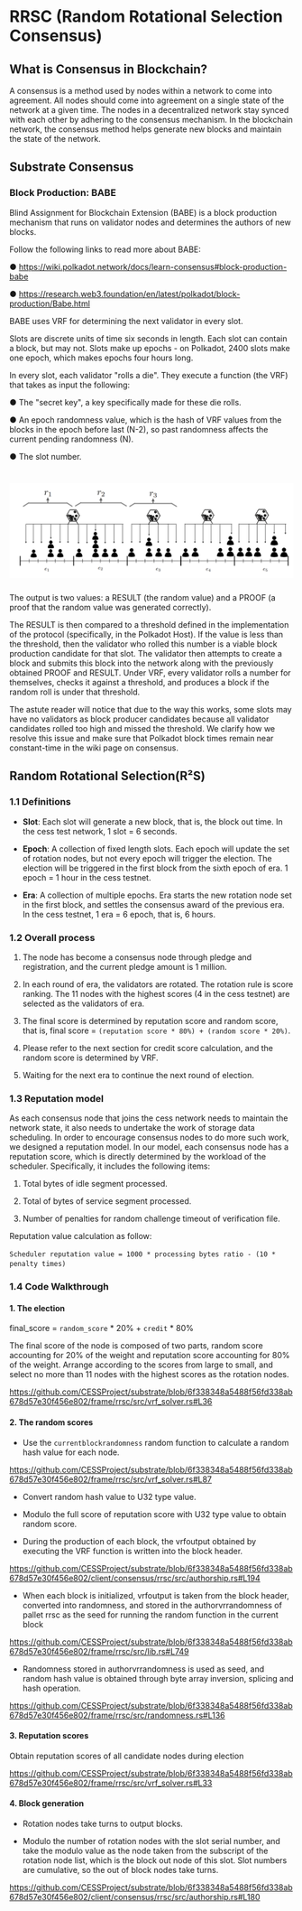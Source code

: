 # RRSC (Random Rotational Selection Consensus)

## What is Consensus in Blockchain?

A consensus is a method used by nodes within a network to come into agreement. All nodes should come into agreement on a single state of the network at a given time. The nodes in a decentralized network stay synced with each other by adhering to the consensus mechanism. In the blockchain network, the consensus method helps generate new blocks and maintain the state of the network.

## Substrate Consensus

### Block Production: BABE

Blind Assignment for Blockchain Extension (BABE) is a block production mechanism that runs on validator nodes and determines the authors of new blocks.

Follow the following links to read more about BABE:

● https://wiki.polkadot.network/docs/learn-consensus#block-production-babe

● https://research.web3.foundation/en/latest/polkadot/block-production/Babe.html

BABE uses VRF for determining the next validator in every slot.

Slots are discrete units of time six seconds in length. Each slot can contain a block, but may not. Slots make up epochs - on Polkadot, 2400 slots make one epoch, which makes epochs four hours long.

In every slot, each validator "rolls a die". They execute a function (the VRF) that takes as input the following:

● The "secret key", a key specifically made for these die rolls.

● An epoch randomness value, which is the hash of VRF values from the blocks in the epoch before last (N-2), so past randomness affects the current pending randomness (N).

● The slot number.

# ![Figure 1](https://raw.githubusercontent.com/CESSProject/W3F-illustration/main/rrsc/image.png)

The output is two values: a RESULT (the random value) and a PROOF (a proof that the random value was generated correctly).

The RESULT is then compared to a threshold defined in the implementation of the protocol (specifically, in the Polkadot Host). If the value is less than the threshold, then the validator who rolled this number is a viable block production candidate for that slot. The validator then attempts to create a block and submits this block into the network along with the previously obtained PROOF and RESULT. Under VRF, every validator rolls a number for themselves, checks it against a threshold, and produces a block if the random roll is under that threshold.

The astute reader will notice that due to the way this works, some slots may have no validators as block producer candidates because all validator candidates rolled too high and missed the threshold. We clarify how we resolve this issue and make sure that Polkadot block times remain near constant-time in the wiki page on consensus.

## Random Rotational Selection(R²S)

### 1.1 Definitions

- **Slot**: Each slot will generate a new block, that is, the block out time. In the cess test network, 1 slot = 6 seconds.

- **Epoch**: A collection of fixed length slots. Each epoch will update the set of rotation nodes, but not every epoch will trigger the election. The election will be triggered in the first block from the sixth epoch of era. 1 epoch = 1 hour in the cess testnet.

- **Era**: A collection of multiple epochs. Era starts the new rotation node set in the first block, and settles the consensus award of the previous era. In the cess testnet, 1 era = 6 epoch, that is, 6 hours.

### 1.2 Overall process

1. The node has become a consensus node through pledge and registration, and the current pledge amount is 1 million.

2. In each round of era, the validators are rotated. The rotation rule is score ranking. The 11 nodes with the highest scores (4 in the cess testnet) are selected as the validators of era.

3. The final score is determined by reputation score and random score, that is, final score = `(reputation score * 80%) + (random score * 20%)`.

4. Please refer to the next section for credit score calculation, and the random score is determined by VRF.

5. Waiting for the next era to continue the next round of election.

### 1.3 Reputation model

As each consensus node that joins the cess network needs to maintain the network state, it also needs to undertake the work of storage data scheduling. In order to encourage consensus nodes to do more such work, we designed a reputation model. In our model, each consensus node has a reputation score, which is directly determined by the workload of the scheduler. Specifically, it includes the following items:

1. Total bytes of idle segment processed.

2. Total of bytes of service segment processed.

3. Number of penalties for random challenge timeout of verification file.

Reputation value calculation as follow:

`Scheduler reputation value = 1000 * processing bytes ratio - (10 * penalty times)`

### 1.4 Code Walkthrough

#### 1. The election

final_score = `random_score` * 20% + `credit` * 80%

The final score of the node is composed of two parts, random score accounting for 20% of the weight and reputation score accounting for 80% of the weight. Arrange according to the scores from large to small, and select no more than 11 nodes with the highest scores as the rotation nodes.

https://github.com/CESSProject/substrate/blob/6f338348a5488f56fd338ab678d57e30f456e802/frame/rrsc/src/vrf_solver.rs#L36

#### 2. The random scores

- Use the `currentblockrandomness` random function to calculate a random hash value for each node.

https://github.com/CESSProject/substrate/blob/6f338348a5488f56fd338ab678d57e30f456e802/frame/rrsc/src/vrf_solver.rs#L87

- Convert random hash value to U32 type value.

- Modulo the full score of reputation score with U32 type value to obtain random score.

- During the production of each block, the vrfoutput obtained by executing the VRF function is written into the block header.

https://github.com/CESSProject/substrate/blob/6f338348a5488f56fd338ab678d57e30f456e802/client/consensus/rrsc/src/authorship.rs#L194

- When each block is initialized, vrfoutput is taken from the block header, converted into randomness, and stored in the authorvrrandomness of pallet rrsc as the seed for running the random function in the current block

https://github.com/CESSProject/substrate/blob/6f338348a5488f56fd338ab678d57e30f456e802/frame/rrsc/src/lib.rs#L749

- Randomness stored in authorvrrandomness is used as seed, and random hash value is obtained through byte array inversion, splicing and hash operation.

https://github.com/CESSProject/substrate/blob/6f338348a5488f56fd338ab678d57e30f456e802/frame/rrsc/src/randomness.rs#L136

#### 3. Reputation scores

Obtain reputation scores of all candidate nodes during election

https://github.com/CESSProject/substrate/blob/6f338348a5488f56fd338ab678d57e30f456e802/frame/rrsc/src/vrf_solver.rs#L33

#### 4. Block generation

- Rotation nodes take turns to output blocks.

- Modulo the number of rotation nodes with the slot serial number, and take the modulo value as the node taken from the subscript of the rotation node list, which is the block out node of this slot. Slot numbers are cumulative, so the out of block nodes take turns.

https://github.com/CESSProject/substrate/blob/6f338348a5488f56fd338ab678d57e30f456e802/client/consensus/rrsc/src/authorship.rs#L180
